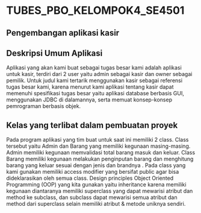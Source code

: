 # TUBES_PBO_KELOMPOK4_SE4501

## Pengembangan aplikasi kasir

## Deskripsi Umum Aplikasi
Aplikasi yang akan kami buat sebagai tugas besar kami adalah aplikasi untuk kasir, terdiri dari 2 user yaitu admin sebagai kasir dan owner sebagai pemilik. Untuk judul kami tertarik menggunakan kasir sebagai referensi tugas besar kami, karena menurut kami aplikasi tentang kasir dapat memenuhi spesifikasi tugas besar yaitu aplikasi database berbasis GUI, menggunakan JDBC di dalamannya, serta memuat konsep-konsep pemrograman berbasis objek.

## Kelas yang terlibat dalam pembuatan proyek
Pada program aplikasi yang tim buat untuk saat ini memiliki 2 class. Class tersebut yaitu Admin dan Barang yang memiliki kegunaan masing-masing. Admin memiliki kegunaan memvalidasi total barang masuk dan keluar. Class Barang memiliki kegunaan melakukan penginputan barang dan menghitung barang yang keluar sesuai dengan jenis dan brandnya . Pada class yang kami gunakan memiliki access modifier yang bersifat public agar bisa dideklarasikan oleh semua class. Design principles Object Oriented Programming (OOP) yang kita gunakan yaitu inheritance karena memiliki kegunaan diantaranya memiliki superclass yang dapat mewarisi atribut dan method ke subclass, dan subclass dapat mewarisi semua atribut dan method dari superclass selain memiliki atribut & metode uniknya sendiri. 

